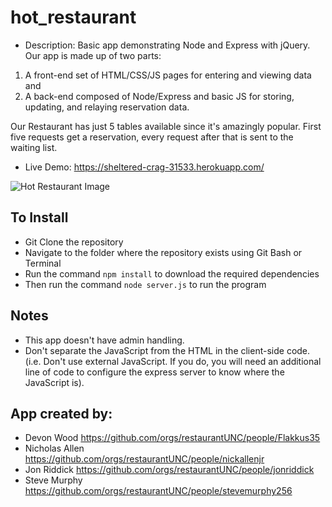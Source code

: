 # hot_restaurant

* Description: Basic app demonstrating Node and Express with jQuery.
Our app is made up of two parts: 
1) A front-end set of HTML/CSS/JS pages for entering and viewing data and 
2) A back-end composed of Node/Express and basic JS for storing, updating, and relaying reservation data.


Our Restaurant has just 5 tables available since it's amazingly popular. First five requests get a reservation, every request after that is sent to the waiting list.
* Live Demo: <https://sheltered-crag-31533.herokuapp.com/>

![Hot Restaurant Image](Images/HotRestaurant.png)

## To Install

* Git Clone the repository
* Navigate to the folder where the repository exists using Git Bash or Terminal
* Run the command `npm install` to download the required dependencies
* Then run the command `node server.js` to run the program

## Notes

* This app doesn't have admin handling.
* Don't separate the JavaScript from the HTML in the client-side code. (i.e. Don't use external JavaScript. If you do, you will need an additional line of code to configure the express server to know where the JavaScript is).



## App created by: 

* Devon Wood https://github.com/orgs/restaurantUNC/people/Flakkus35
* Nicholas Allen https://github.com/orgs/restaurantUNC/people/nickallenjr
* Jon Riddick https://github.com/orgs/restaurantUNC/people/jonriddick
* Steve Murphy https://github.com/orgs/restaurantUNC/people/stevemurphy256
